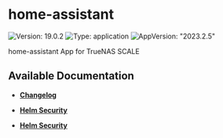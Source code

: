 # home-assistant

![Version: 19.0.2](https://img.shields.io/badge/Version-19.0.2-informational?style=flat-square) ![Type: application](https://img.shields.io/badge/Type-application-informational?style=flat-square) ![AppVersion: "2023.2.5"](https://img.shields.io/badge/AppVersion-"2023.2.5"-informational?style=flat-square)

home-assistant App for TrueNAS SCALE

## Available Documentation

- [**Changelog**](CHANGELOG)

- [**Helm Security**](container-security)

- [**Helm Security**](helm-security)

